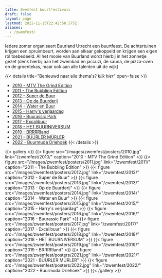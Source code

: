 ```yaml
---
title: Zwemfest buurtfestivals
draft: false
layout: page
lastmod: 2022-11-15T22:42:58.575Z
aliases:
  - /zwemfest/
---
```

Iedere zomer organiseert Buurland Utrecht een buurtfeest. De achtertuinen krijgen een opruimbeurt, worden aan elkaar gekoppeld en krijgen een eigen rol toebedeeld. Al het mooie van Buurland wordt hierbij in het zonnetje gezet (denk hierbij aan het zwembad en jaccuzi, de sauna, de pizza-oven en de groentekas, maar ook aan alle talenten uit de wijk) 

{{< details title="Benieuwd naar alle thema's? *klik hier*" open=false >}}
- [2010 - MTV The Grind Edition](/zwemfest/2010/) 
- [2011 - The Bubbling Edition](/zwemfest/2011/)
- [2012 - Super de Buur](/zwemfest/2012/)
- [2013 - Op de Buurderij](/zwemfest/2013/)
- [2014 - Water en Buur](/zwemfest/2014/)
- [2015 - Harry's verjaardag](/zwemfest/2015/)
- [2016 - Buurassic Park](/zwemfest/2016/)
- [2017 - Excalibuur](/zwemfest/2017/)
- [2018 - HET BUURNIVERSUM](/zwemfest/2018/)
- [2019 - BRRRRIand](/zwemfest/2019/)
- [2021 - BÜÜRLER MÜRLER](/zwemfest/2021/)
- [2022 - Buurmuda Driehoek](/zwemfest/2022/)
{{< /details >}}

{{< gallery >}}
  {{< figure src="/images/zwemfest/posters/2010.jpg" link="/zwemfest/2010/" caption="2010 - MTV The Grind Edition" >}} 
  {{< figure src="/images/zwemfest/posters/2011.jpg" link="/zwemfest/2011/" caption="2011 - The Bubbling Edition" >}} 
  {{< figure src="/images/zwemfest/posters/2012.jpg" link="/zwemfest/2012/" caption="2012 - Super de Buur" >}} 
  {{< figure src="/images/zwemfest/posters/2013.jpg" link="/zwemfest/2013/" caption="2013 - Op de Buurderij" >}} 
  {{< figure src="/images/zwemfest/posters/2014.jpg" link="/zwemfest/2014/" caption="2014 - Water en Buur" >}} 
  {{< figure src="/images/zwemfest/posters/2015.jpg" link="/zwemfest/2015/" caption="2015 - Harry's verjaardag" >}} 
  {{< figure src="/images/zwemfest/posters/2016.jpg" link="/zwemfest/2016/" caption="2016 - Buurassic Park" >}} 
  {{< figure src="/images/zwemfest/posters/2017.jpg" link="/zwemfest/2017/" caption="2017 - Excalibuur" >}} 
  {{< figure src="/images/zwemfest/posters/2018.jpg" link="/zwemfest/2018/" caption="2018 - HET BUURNIVERSUM" >}} 
  {{< figure src="/images/zwemfest/posters/2019.jpg" link="/zwemfest/2019/" caption="2019 - BRRRRIand" >}} 
  {{< figure src="/images/zwemfest/posters/2021.jpg" link="/zwemfest/2021/" caption="2021 - BÜÜRLER MÜRLER" >}} 
  {{< figure src="/images/zwemfest/posters/2022.jpg" link="/zwemfest/2022/" caption="2022 - Buurmuda Driehoek" >}} 
{{< /gallery >}}



